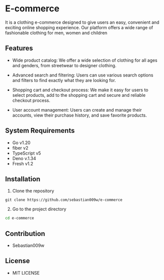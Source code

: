 # E-commerce

It is a clothing e-commerce designed to give users an easy, convenient and exciting online shopping experience. Our platform offers a wide range of fashionable clothing for men, women and children

## Features

- Wide product catalog: We offer a wide selection of clothing for all ages and genders, from streetwear to designer clothing.

- Advanced search and filtering: Users can use various search options and filters to find exactly what they are looking for.

- Shopping cart and checkout process: We make it easy for users to select products, add to the shopping cart and secure and reliable checkout process.

- User account management: Users can create and manage their accounts, view their purchase history, and save favorite products.

## System Requirements

- Go v1.20
- fiber v2
- TypeScript v5
- Deno v.1.34
- Fresh v1.2

## Installation

1. Clone the repository

```git
git clone https://github.com/sebastian009w/e-commerce
```

2. Go to the project directory

```sh
cd e-commerce
```

## Contribution

- Sebastian009w

## License

- MIT LICENSE